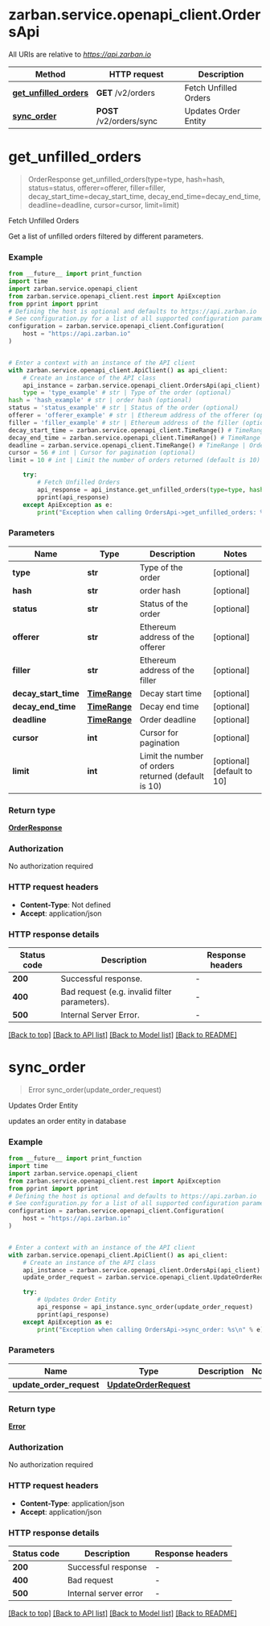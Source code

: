 # zarban.service.openapi_client.OrdersApi

All URIs are relative to *https://api.zarban.io*

Method | HTTP request | Description
------------- | ------------- | -------------
[**get_unfilled_orders**](OrdersApi.md#get_unfilled_orders) | **GET** /v2/orders | Fetch Unfilled Orders
[**sync_order**](OrdersApi.md#sync_order) | **POST** /v2/orders/sync | Updates Order Entity


# **get_unfilled_orders**
> OrderResponse get_unfilled_orders(type=type, hash=hash, status=status, offerer=offerer, filler=filler, decay_start_time=decay_start_time, decay_end_time=decay_end_time, deadline=deadline, cursor=cursor, limit=limit)

Fetch Unfilled Orders

Get a list of unfilled orders filtered by different parameters.

### Example

```python
from __future__ import print_function
import time
import zarban.service.openapi_client
from zarban.service.openapi_client.rest import ApiException
from pprint import pprint
# Defining the host is optional and defaults to https://api.zarban.io
# See configuration.py for a list of all supported configuration parameters.
configuration = zarban.service.openapi_client.Configuration(
    host = "https://api.zarban.io"
)


# Enter a context with an instance of the API client
with zarban.service.openapi_client.ApiClient() as api_client:
    # Create an instance of the API class
    api_instance = zarban.service.openapi_client.OrdersApi(api_client)
    type = 'type_example' # str | Type of the order (optional)
hash = 'hash_example' # str | order hash (optional)
status = 'status_example' # str | Status of the order (optional)
offerer = 'offerer_example' # str | Ethereum address of the offerer (optional)
filler = 'filler_example' # str | Ethereum address of the filler (optional)
decay_start_time = zarban.service.openapi_client.TimeRange() # TimeRange | Decay start time (optional)
decay_end_time = zarban.service.openapi_client.TimeRange() # TimeRange | Decay end time (optional)
deadline = zarban.service.openapi_client.TimeRange() # TimeRange | Order deadline (optional)
cursor = 56 # int | Cursor for pagination (optional)
limit = 10 # int | Limit the number of orders returned (default is 10) (optional) (default to 10)

    try:
        # Fetch Unfilled Orders
        api_response = api_instance.get_unfilled_orders(type=type, hash=hash, status=status, offerer=offerer, filler=filler, decay_start_time=decay_start_time, decay_end_time=decay_end_time, deadline=deadline, cursor=cursor, limit=limit)
        pprint(api_response)
    except ApiException as e:
        print("Exception when calling OrdersApi->get_unfilled_orders: %s\n" % e)
```

### Parameters

Name | Type | Description  | Notes
------------- | ------------- | ------------- | -------------
 **type** | **str**| Type of the order | [optional] 
 **hash** | **str**| order hash | [optional] 
 **status** | **str**| Status of the order | [optional] 
 **offerer** | **str**| Ethereum address of the offerer | [optional] 
 **filler** | **str**| Ethereum address of the filler | [optional] 
 **decay_start_time** | [**TimeRange**](.md)| Decay start time | [optional] 
 **decay_end_time** | [**TimeRange**](.md)| Decay end time | [optional] 
 **deadline** | [**TimeRange**](.md)| Order deadline | [optional] 
 **cursor** | **int**| Cursor for pagination | [optional] 
 **limit** | **int**| Limit the number of orders returned (default is 10) | [optional] [default to 10]

### Return type

[**OrderResponse**](OrderResponse.md)

### Authorization

No authorization required

### HTTP request headers

 - **Content-Type**: Not defined
 - **Accept**: application/json

### HTTP response details
| Status code | Description | Response headers |
|-------------|-------------|------------------|
**200** | Successful response. |  -  |
**400** | Bad request (e.g. invalid filter parameters). |  -  |
**500** | Internal Server Error. |  -  |

[[Back to top]](#) [[Back to API list]](../README.md#documentation-for-api-endpoints) [[Back to Model list]](../README.md#documentation-for-models) [[Back to README]](../README.md)

# **sync_order**
> Error sync_order(update_order_request)

Updates Order Entity

updates an order entity in database

### Example

```python
from __future__ import print_function
import time
import zarban.service.openapi_client
from zarban.service.openapi_client.rest import ApiException
from pprint import pprint
# Defining the host is optional and defaults to https://api.zarban.io
# See configuration.py for a list of all supported configuration parameters.
configuration = zarban.service.openapi_client.Configuration(
    host = "https://api.zarban.io"
)


# Enter a context with an instance of the API client
with zarban.service.openapi_client.ApiClient() as api_client:
    # Create an instance of the API class
    api_instance = zarban.service.openapi_client.OrdersApi(api_client)
    update_order_request = zarban.service.openapi_client.UpdateOrderRequest() # UpdateOrderRequest | 

    try:
        # Updates Order Entity
        api_response = api_instance.sync_order(update_order_request)
        pprint(api_response)
    except ApiException as e:
        print("Exception when calling OrdersApi->sync_order: %s\n" % e)
```

### Parameters

Name | Type | Description  | Notes
------------- | ------------- | ------------- | -------------
 **update_order_request** | [**UpdateOrderRequest**](UpdateOrderRequest.md)|  | 

### Return type

[**Error**](Error.md)

### Authorization

No authorization required

### HTTP request headers

 - **Content-Type**: application/json
 - **Accept**: application/json

### HTTP response details
| Status code | Description | Response headers |
|-------------|-------------|------------------|
**200** | Successful response |  -  |
**400** | Bad request |  -  |
**500** | Internal server error |  -  |

[[Back to top]](#) [[Back to API list]](../README.md#documentation-for-api-endpoints) [[Back to Model list]](../README.md#documentation-for-models) [[Back to README]](../README.md)

